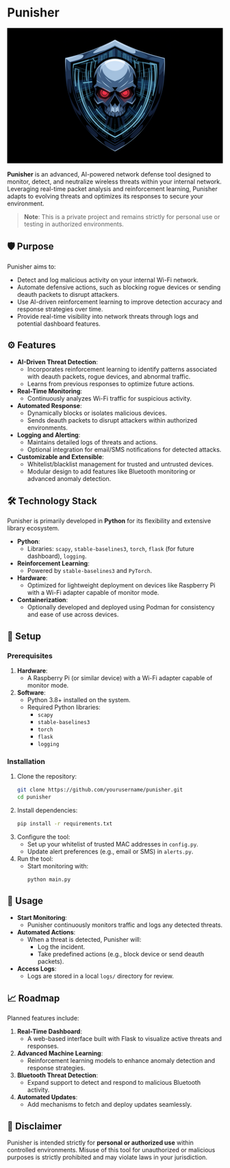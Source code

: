 
# Punisher

<p align="center">
  <img src="img/Punisher-Logo.png" alt="Punisher Logo" width="600">
</p>

**Punisher** is an advanced, AI-powered network defense tool designed to monitor, detect, and neutralize wireless threats within your internal network. Leveraging real-time packet analysis and reinforcement learning, Punisher adapts to evolving threats and optimizes its responses to secure your environment.

> **Note**: This is a private project and remains strictly for personal use or testing in authorized environments.

## 🛡️ Purpose

Punisher aims to:
- Detect and log malicious activity on your internal Wi-Fi network.
- Automate defensive actions, such as blocking rogue devices or sending deauth packets to disrupt attackers.
- Use AI-driven reinforcement learning to improve detection accuracy and response strategies over time.
- Provide real-time visibility into network threats through logs and potential dashboard features.

## ⚙️ Features

- **AI-Driven Threat Detection**:
  - Incorporates reinforcement learning to identify patterns associated with deauth packets, rogue devices, and abnormal traffic.
  - Learns from previous responses to optimize future actions.
- **Real-Time Monitoring**:
  - Continuously analyzes Wi-Fi traffic for suspicious activity.
- **Automated Response**:
  - Dynamically blocks or isolates malicious devices.
  - Sends deauth packets to disrupt attackers within authorized environments.
- **Logging and Alerting**:
  - Maintains detailed logs of threats and actions.
  - Optional integration for email/SMS notifications for detected attacks.
- **Customizable and Extensible**:
  - Whitelist/blacklist management for trusted and untrusted devices.
  - Modular design to add features like Bluetooth monitoring or advanced anomaly detection.

## 🛠️ Technology Stack

Punisher is primarily developed in **Python** for its flexibility and extensive library ecosystem. 

- **Python**:
  - Libraries: `scapy`, `stable-baselines3`, `torch`, `flask` (for future dashboard), `logging`.
- **Reinforcement Learning**:
  - Powered by `stable-baselines3` and `PyTorch`.
- **Hardware**:
  - Optimized for lightweight deployment on devices like Raspberry Pi with a Wi-Fi adapter capable of monitor mode.
- **Containerization**:
  - Optionally developed and deployed using Podman for consistency and ease of use across devices.

## 🔧 Setup
### Prerequisites
1. **Hardware**:
   - A Raspberry Pi (or similar device) with a Wi-Fi adapter capable of monitor mode.
2. **Software**:
   - Python 3.8+ installed on the system.
   - Required Python libraries:
     - `scapy`
     - `stable-baselines3`
     - `torch`
     - `flask`
     - `logging`

### Installation
1. Clone the repository:
   ```bash
   git clone https://github.com/yourusername/punisher.git
   cd punisher
   ```
2. Install dependencies:
   ```bash
   pip install -r requirements.txt
   ```
3. Configure the tool:
   - Set up your whitelist of trusted MAC addresses in `config.py`.
   - Update alert preferences (e.g., email or SMS) in `alerts.py`.
4. Run the tool:
   - Start monitoring with:
     ```bash
     python main.py
     ```

## 🚀 Usage

- **Start Monitoring**:
  - Punisher continuously monitors traffic and logs any detected threats.
- **Automated Actions**:
  - When a threat is detected, Punisher will:
    - Log the incident.
    - Take predefined actions (e.g., block device or send deauth packets).
- **Access Logs**:
  - Logs are stored in a local `logs/` directory for review.

## 📈 Roadmap

Planned features include:
1. **Real-Time Dashboard**:
   - A web-based interface built with Flask to visualize active threats and responses.
2. **Advanced Machine Learning**:
   - Reinforcement learning models to enhance anomaly detection and response strategies.
3. **Bluetooth Threat Detection**:
   - Expand support to detect and respond to malicious Bluetooth activity.
4. **Automated Updates**:
   - Add mechanisms to fetch and deploy updates seamlessly.

## 📝 Disclaimer
Punisher is intended strictly for **personal or authorized use** within controlled environments. Misuse of this tool for unauthorized or malicious purposes is strictly prohibited and may violate laws in your jurisdiction.
